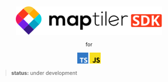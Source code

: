 
<p align="center">
  <img src="images/maptiler-sdk-logo.svg" width="400px">
</p>
<p align="center">
  for
</p>
<p align="center">
  <img src="images/TS-logo.svg" width="30px">
  <img src="images/JS-logo.svg" width="30px">
</p>

> **status:** under development